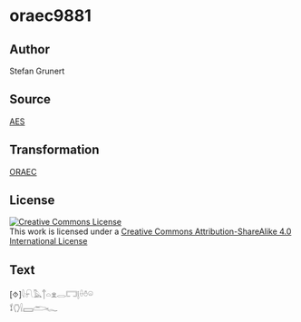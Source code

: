 # oraec9881

## Author

Stefan Grunert

## Source

[AES](https://github.com/simondschweitzer/aes)

## Transformation

[ORAEC](https://oraec.github.io/)

## License

<a rel="license" href="http://creativecommons.org/licenses/by-sa/4.0/"><img alt="Creative Commons License" style="border-width:0" src="https://i.creativecommons.org/l/by-sa/4.0/88x31.png" /></a><br />This work is licensed under a <a rel="license" href="http://creativecommons.org/licenses/by-sa/4.0/">Creative Commons Attribution-ShareAlike 4.0 International License</a>

## Text

[⯑]𓇋𓍯𓅓𓐩𓏏𓁷𓂋𓉐𓊤𓏐𓏊𓏖<br>
𓍍𓂘𓍛𓈙𓂧𓆑<br>
